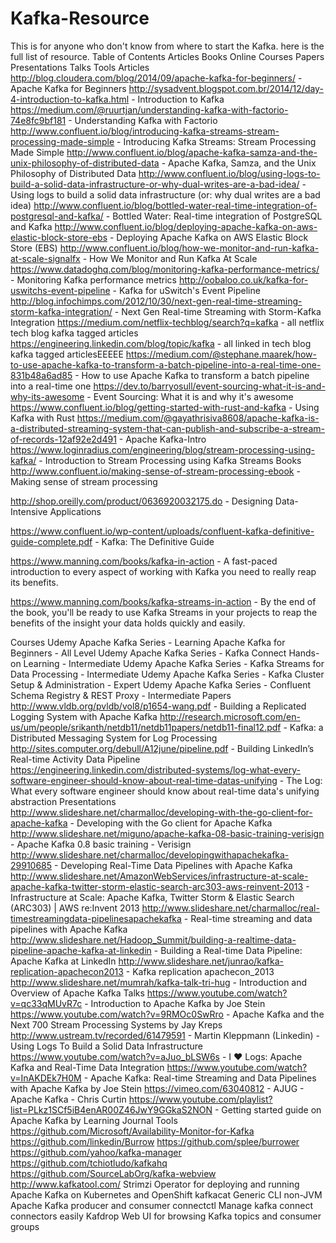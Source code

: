 # Kafka-Resource
This is for anyone who don't know from where to start the Kafka. here is the full list of resource.
Table of Contents
Articles
Books
Online Courses
Papers
Presentations
Talks
Tools
Articles
http://blog.cloudera.com/blog/2014/09/apache-kafka-for-beginners/ - Apache Kafka for Beginners
http://sysadvent.blogspot.com.br/2014/12/day-4-introduction-to-kafka.html - Introduction to Kafka
https://medium.com/@ruurtjan/understanding-kafka-with-factorio-74e8fc9bf181 - Understanding Kafka with Factorio
http://www.confluent.io/blog/introducing-kafka-streams-stream-processing-made-simple - Introducing Kafka Streams: Stream Processing Made Simple
http://www.confluent.io/blog/apache-kafka-samza-and-the-unix-philosophy-of-distributed-data - Apache Kafka, Samza, and the Unix Philosophy of Distributed Data
http://www.confluent.io/blog/using-logs-to-build-a-solid-data-infrastructure-or-why-dual-writes-are-a-bad-idea/ - Using logs to build a solid data infrastructure (or: why dual writes are a bad idea)
http://www.confluent.io/blog/bottled-water-real-time-integration-of-postgresql-and-kafka/ - Bottled Water: Real-time integration of PostgreSQL and Kafka
http://www.confluent.io/blog/deploying-apache-kafka-on-aws-elastic-block-store-ebs - Deploying Apache Kafka on AWS Elastic Block Store (EBS)
http://www.confluent.io/blog/how-we-monitor-and-run-kafka-at-scale-signalfx - How We Monitor and Run Kafka At Scale
https://www.datadoghq.com/blog/monitoring-kafka-performance-metrics/ - Monitoring Kafka performance metrics
http://oobaloo.co.uk/kafka-for-uswitchs-event-pipeline - Kafka for uSwitch's Event Pipeline
http://blog.infochimps.com/2012/10/30/next-gen-real-time-streaming-storm-kafka-integration/ - Next Gen Real-time Streaming with Storm-Kafka Integration
https://medium.com/netflix-techblog/search?q=kafka - all netflix tech blog kafka tagged articles
https://engineering.linkedin.com/blog/topic/kafka - all linked in tech blog kafka tagged articlesEEEEE
https://medium.com/@stephane.maarek/how-to-use-apache-kafka-to-transform-a-batch-pipeline-into-a-real-time-one-831b48a6ad85 - How to use Apache Kafka to transform a batch pipeline into a real-time one
https://dev.to/barryosull/event-sourcing-what-it-is-and-why-its-awesome - Event Sourcing: What it is and why it's awesome
https://www.confluent.io/blog/getting-started-with-rust-and-kafka - Using Kafka with Rust
https://medium.com/@gayathrisiva8608/apache-kafka-is-a-distributed-streaming-system-that-can-publish-and-subscribe-a-stream-of-records-12af92e2d491 - Apache Kafka-Intro
https://www.loginradius.com/engineering/blog/stream-processing-using-kafka/ - Introduction to Stream Processing using Kafka Streams
Books
http://www.confluent.io/making-sense-of-stream-processing-ebook - Making sense of stream processing

http://shop.oreilly.com/product/0636920032175.do - Designing Data-Intensive Applications

https://www.confluent.io/wp-content/uploads/confluent-kafka-definitive-guide-complete.pdf - Kafka: The Definitive Guide

https://www.manning.com/books/kafka-in-action - A fast-paced introduction to every aspect of working with Kafka you need to really reap its benefits.

https://www.manning.com/books/kafka-streams-in-action - By the end of the book, you'll be ready to use Kafka Streams in your projects to reap the benefits of the insight your data holds quickly and easily.

Courses
Udemy Apache Kafka Series - Learning Apache Kafka for Beginners - All Level
Udemy Apache Kafka Series - Kafka Connect Hands-on Learning - Intermediate
Udemy Apache Kafka Series - Kafka Streams for Data Processing - Intermediate
Udemy Apache Kafka Series - Kafka Cluster Setup & Administration - Expert
Udemy Apache Kafka Series - Confluent Schema Registry & REST Proxy - Intermediate
Papers
http://www.vldb.org/pvldb/vol8/p1654-wang.pdf - Building a Replicated Logging System with Apache Kafka
http://research.microsoft.com/en-us/um/people/srikanth/netdb11/netdb11papers/netdb11-final12.pdf - Kafka: a Distributed Messaging System for Log Processing
http://sites.computer.org/debull/A12june/pipeline.pdf - Building LinkedIn’s Real-time Activity Data Pipeline
https://engineering.linkedin.com/distributed-systems/log-what-every-software-engineer-should-know-about-real-time-datas-unifying - The Log: What every software engineer should know about real-time data's unifying abstraction
Presentations
http://www.slideshare.net/charmalloc/developing-with-the-go-client-for-apache-kafka - Developing with the Go client for Apache Kafka
http://www.slideshare.net/miguno/apache-kafka-08-basic-training-verisign - Apache Kafka 0.8 basic training - Verisign
http://www.slideshare.net/charmalloc/developingwithapachekafka-29910685 - Developing Real-Time Data Pipelines with Apache Kafka
http://www.slideshare.net/AmazonWebServices/infrastructure-at-scale-apache-kafka-twitter-storm-elastic-search-arc303-aws-reinvent-2013 - Infrastructure at Scale: Apache Kafka, Twitter Storm & Elastic Search (ARC303) | AWS re:Invent 2013
http://www.slideshare.net/charmalloc/real-timestreamingdata-pipelinesapachekafka - Real-time streaming and data pipelines with Apache Kafka
http://www.slideshare.net/Hadoop_Summit/building-a-realtime-data-pipeline-apache-kafka-at-linkedin - Building a Real-time Data Pipeline: Apache Kafka at LinkedIn
http://www.slideshare.net/junrao/kafka-replication-apachecon2013 - Kafka replication apachecon_2013
http://www.slideshare.net/mumrah/kafka-talk-tri-hug - Introduction and Overview of Apache Kafka
Talks
https://www.youtube.com/watch?v=qc33qMUvR7c - Introduction to Apache Kafka by Joe Stein
https://www.youtube.com/watch?v=9RMOc0SwRro - Apache Kafka and the Next 700 Stream Processing Systems by Jay Kreps
http://www.ustream.tv/recorded/61479591 - Martin Kleppmann (Linkedin) - Using Logs To Build a Solid Data Infrastructure
https://www.youtube.com/watch?v=aJuo_bLSW6s - I ♥ Logs: Apache Kafka and Real-Time Data Integration
https://www.youtube.com/watch?v=InAKDEk7H0M - Apache Kafka: Real-time Streaming and Data Pipelines with Apache Kafka by Joe Stein
https://vimeo.com/63040812 - AJUG - Apache Kafka - Chris Curtin
https://www.youtube.com/playlist?list=PLkz1SCf5iB4enAR00Z46JwY9GGkaS2NON - Getting started guide on Apache Kafka by Learning Journal
Tools
https://github.com/Microsoft/Availability-Monitor-for-Kafka
https://github.com/linkedin/Burrow
https://github.com/splee/burrower
https://github.com/yahoo/kafka-manager
https://github.com/tchiotludo/kafkahq
https://github.com/SourceLabOrg/kafka-webview
http://www.kafkatool.com/
Strimzi Operator for deploying and running Apache Kafka on Kubernetes and OpenShift
kafkacat Generic CLI non-JVM Apache Kafka producer and consumer
connectctl Manage kafka connect connectors easily
Kafdrop Web UI for browsing Kafka topics and consumer groups
